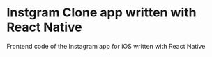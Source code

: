 # Instgram Clone app written with React Native
Frontend code of the Instagram app for iOS written with React Native
